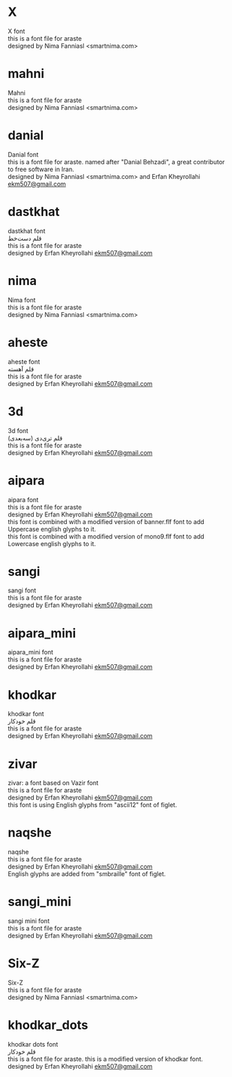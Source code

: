 # X
X font  
    this is a font file for araste  
    designed by Nima Fanniasl <smartnima.com>  
  

# mahni
Mahni  
    this is a font file for araste  
    designed by Nima Fanniasl <smartnima.com>  
  

# danial
Danial font  
    this is a font file for araste. named after "Danial Behzadi", a great contributor to free software in Iran.  
    designed by Nima Fanniasl <smartnima.com> and Erfan Kheyrollahi <ekm507@gmail.com>  
  

# dastkhat
dastkhat font  
قلم دست‌خط  
    this is a font file for araste  
    designed by Erfan Kheyrollahi <ekm507@gmail.com>  
      
  

# nima
Nima font  
    this is a font file for araste  
    designed by Nima Fanniasl <smartnima.com>  
  

# aheste
aheste font  
قلم آهسته  
    this is a font file for araste  
    designed by Erfan Kheyrollahi <ekm507@gmail.com>  
  

# 3d
3d font  
قلم تری‌دی (سه‌بعدی)  
    this is a font file for araste  
    designed by Erfan Kheyrollahi <ekm507@gmail.com>  
  

# aipara
aipara font  
    this is a font file for araste  
    designed by Erfan Kheyrollahi <ekm507@gmail.com>  
    this font is combined with a modified version of banner.flf font to add Uppercase english glyphs to it.  
    this font is combined with a modified version of mono9.flf font to add Lowercase english glyphs to it.  
  

# sangi
sangi font  
    this is a font file for araste  
    designed by Erfan Kheyrollahi <ekm507@gmail.com>  
  

# aipara_mini
aipara_mini font  
    this is a font file for araste  
    designed by Erfan Kheyrollahi <ekm507@gmail.com>  
  

# khodkar
khodkar font  
قلم خودکار  
    this is a font file for araste  
    designed by Erfan Kheyrollahi <ekm507@gmail.com>  
  

# zivar
zivar: a font based on Vazir font  
    this is a font file for araste  
    designed by Erfan Kheyrollahi <ekm507@gmail.com>  
    this font is using English glyphs from "ascii12" font of figlet.  
  

# naqshe
naqshe  
    this is a font file for araste  
    designed by Erfan Kheyrollahi <ekm507@gmail.com>  
    English glyphs are added from "smbraille" font of figlet.  
  

# sangi_mini
sangi mini font  
    this is a font file for araste  
    designed by Erfan Kheyrollahi <ekm507@gmail.com>  
  

# Six-Z
Six-Z  
    this is a font file for araste  
    designed by Nima Fanniasl <smartnima.com>  
  

# khodkar_dots
khodkar dots font  
قلم خودکار  
    this is a font file for araste. this is a modified version of khodkar font.  
    designed by Erfan Kheyrollahi <ekm507@gmail.com>  
  

